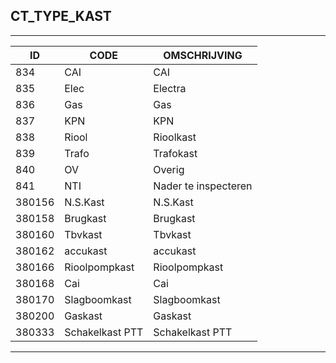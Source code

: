 ## CT_TYPE_KAST

***

|ID                              	|CODE          	|OMSCHRIJVING|
|------                          	|----          	|-----    |
|834|CAI|CAI|
|835|Elec|Electra|
|836|Gas|Gas|
|837|KPN|KPN|
|838|Riool|Rioolkast|
|839|Trafo|Trafokast|
|840|OV|Overig|
|841|NTI|Nader te inspecteren|
|380156|N.S.Kast|N.S.Kast|
|380158|Brugkast|Brugkast|
|380160|Tbvkast|Tbvkast|
|380162|accukast|accukast|
|380166|Rioolpompkast|Rioolpompkast|
|380168|Cai|Cai|
|380170|Slagboomkast|Slagboomkast|
|380200|Gaskast|Gaskast|
|380333|Schakelkast PTT|Schakelkast PTT|


***

